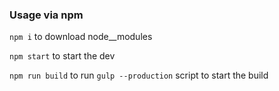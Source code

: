 ### Usage via npm

`npm i` to download node__modules

`npm start` to start the dev

`npm run build` to run `gulp --production` script to start the build